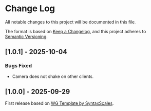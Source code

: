 # Change Log

All notable changes to this project will be documented in this file.

The format is based on [Keep a Changelog](https://keepachangelog.com/en/1.1.0/), and this project adheres to [Semantic Versioning](https://semver.org/spec/v2.0.0.html).

## [1.0.1] - 2025-10-04

### Bugs Fixed

- Camera does not shake on other clients.

## [1.0.0] - 2025-09-29

First release based on [WG Template by SyntaxScales](https://x.com/SyntaxScales/status/1799937437353009377).
